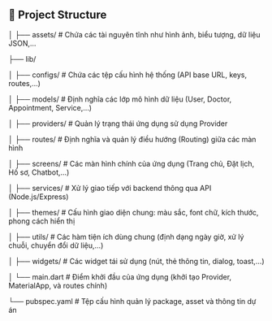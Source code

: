 ## 📁 Project Structure

│
├── assets/                   # Chứa các tài nguyên tĩnh như hình ảnh, biểu tượng, dữ liệu JSON,...

├── lib/

│   ├── configs/               # Chứa các tệp cấu hình hệ thống (API base URL, keys, routes,…)

│   ├── models/                # Định nghĩa các lớp mô hình dữ liệu (User, Doctor, Appointment, Service,…)

│   ├── providers/             # Quản lý trạng thái ứng dụng sử dụng Provider

│   ├── routes/                # Định nghĩa và quản lý điều hướng (Routing) giữa các màn hình

│   ├── screens/               # Các màn hình chính của ứng dụng (Trang chủ, Đặt lịch, Hồ sơ, Chatbot,…)

│   ├── services/              # Xử lý giao tiếp với backend thông qua API (Node.js/Express)

│   ├── themes/                # Cấu hình giao diện chung: màu sắc, font chữ, kích thước, phong cách hiển thị

│   ├── utils/                 # Các hàm tiện ích dùng chung (định dạng ngày giờ, xử lý chuỗi, chuyển đổi dữ liệu,…)

│   ├── widgets/               # Các widget tái sử dụng (nút, thẻ thông tin, dialog, toast,…)

│   └── main.dart              # Điểm khởi đầu của ứng dụng (khởi tạo Provider, MaterialApp, và routes chính)

└── pubspec.yaml               # Tệp cấu hình quản lý package, asset và thông tin dự án
